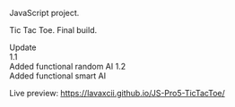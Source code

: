 JavaScript project. 

Tic Tac Toe. Final build.<br />

Update<br />
1.1<br />
Added functional random AI
1.2<br />
Added functional smart AI<br />

Live preview: https://lavaxcii.github.io/JS-Pro5-TicTacToe/
